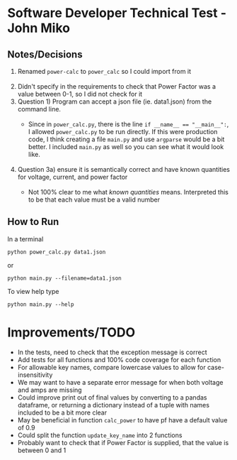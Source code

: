 # Software Developer Technical Test - John Miko

## Notes/Decisions

1. Renamed `power-calc` to `power_calc` so I could import from it
   <br><br>
2. Didn't specify in the requirements to check that Power Factor was a value between 0-1, so I did not check for it
3. Question 1) Program can accept a json file (ie. data1.json) from the command line.
   <br><br>
    - Since in `power_calc.py`, there is the line `if __name__ == "__main__":`, I allowed `power_calc.py` to be run
      directly. If this were production code, I think creating a file `main.py` and use
      `argparse` would be a bit better. I included `main.py` as well so you can see what it would look like.
      <br><br>
4. Question 3a) ensure it is semantically correct and have known quantities for voltage, current, and power factor
   <br><br>
    - Not 100% clear to me what *known quantities* means. Interpreted this to be that each value must be a valid number

## How to Run

In a terminal

`python power_calc.py data1.json`

or

`python main.py --filename=data1.json`

To view help type

`python main.py --help`

# Improvements/TODO

- In the tests, need to check that the exception message is correct
- Add tests for all functions and 100% code coverage for each function
- For allowable key names, compare lowercase values to allow for case-insensitivity
- We may want to have a separate error message for when both voltage and amps are missing
- Could improve print out of final values by converting to a pandas dataframe, or returning a dictionary instead of a
  tuple with names included to be a bit more clear
- May be beneficial in function `calc_power` to have pf have a default value of 0.9
- Could split the function `update_key_name` into 2 functions
- Probably want to check that if Power Factor is supplied, that the value is between 0 and 1